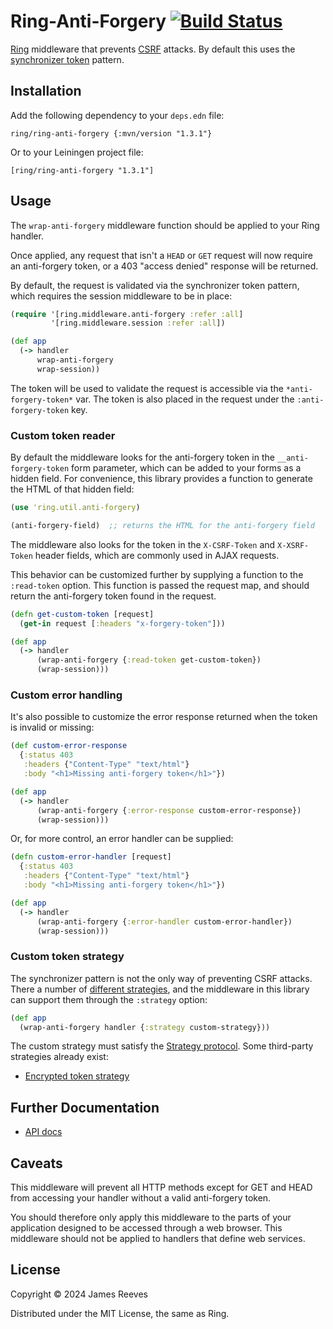 # Ring-Anti-Forgery [![Build Status](https://github.com/ring-clojure/ring-anti-forgery/actions/workflows/test.yml/badge.svg)](https://github.com/ring-clojure/ring-anti-forgery/actions/workflows/test.yml)

[Ring][] middleware that prevents [CSRF][] attacks. By default this uses
the [synchronizer token][] pattern.

[ring]: https://github.com/ring-clojure/ring
[csrf]: https://en.wikipedia.org/wiki/Cross-site_request_forgery
[synchronizer token]: https://www.owasp.org/index.php/Cross-Site_Request_Forgery_(CSRF)_Prevention_Cheat_Sheet#Synchronizer_.28CSRF.29_Tokens

## Installation

Add the following dependency to your `deps.edn` file:

    ring/ring-anti-forgery {:mvn/version "1.3.1"}

Or to your Leiningen project file:

    [ring/ring-anti-forgery "1.3.1"]

## Usage

The `wrap-anti-forgery` middleware function should be applied to your
Ring handler.

Once applied, any request that isn't a `HEAD` or `GET` request will
now require an anti-forgery token, or a 403 "access denied" response
will be returned.

By default, the request is validated via the synchronizer token
pattern, which requires the session middleware to be in place:

```clojure
(require '[ring.middleware.anti-forgery :refer :all]
         '[ring.middleware.session :refer :all])

(def app
  (-> handler
      wrap-anti-forgery
      wrap-session))
```

The token will be used to validate the request is accessible via the
`*anti-forgery-token*` var. The token is also placed in the request
under the `:anti-forgery-token` key.

### Custom token reader

By default the middleware looks for the anti-forgery token in the
`__anti-forgery-token` form parameter, which can be added to your
forms as a hidden field. For convenience, this library provides a
function to generate the HTML of that hidden field:

```clojure
(use 'ring.util.anti-forgery)

(anti-forgery-field)  ;; returns the HTML for the anti-forgery field
```

The middleware also looks for the token in the `X-CSRF-Token` and
`X-XSRF-Token` header fields, which are commonly used in AJAX
requests.

This behavior can be customized further by supplying a function to the
`:read-token` option. This function is passed the request map, and
should return the anti-forgery token found in the request.

```clojure
(defn get-custom-token [request]
  (get-in request [:headers "x-forgery-token"]))

(def app
  (-> handler
      (wrap-anti-forgery {:read-token get-custom-token})
      (wrap-session)))
```

### Custom error handling

It's also possible to customize the error response returned when the
token is invalid or missing:

```clojure
(def custom-error-response
  {:status 403
   :headers {"Content-Type" "text/html"}
   :body "<h1>Missing anti-forgery token</h1>"})

(def app
  (-> handler
      (wrap-anti-forgery {:error-response custom-error-response})
      (wrap-session)))
```

Or, for more control, an error handler can be supplied:

```clojure
(defn custom-error-handler [request]
  {:status 403
   :headers {"Content-Type" "text/html"}
   :body "<h1>Missing anti-forgery token</h1>"})

(def app
  (-> handler
      (wrap-anti-forgery {:error-handler custom-error-handler})
      (wrap-session)))
```

### Custom token strategy

The synchronizer pattern is not the only way of preventing CSRF
attacks. There a number of [different strategies][], and the
middleware in this library can support them through the `:strategy`
option:

```clojure
(def app
  (wrap-anti-forgery handler {:strategy custom-strategy}))
```

The custom strategy must satisfy the [Strategy protocol][]. Some
third-party strategies already exist:

* [Encrypted token strategy][]

[different strategies]: https://www.owasp.org/index.php/Cross-Site_Request_Forgery_(CSRF)_Prevention_Cheat_Sheet#CSRF_Specific_Defense
[strategy protocol]: https://github.com/ring-clojure/ring-anti-forgery/blob/master/src/ring/middleware/anti_forgery/strategy.clj
[encrypted token strategy]: https://github.com/gorillalabs/ring-anti-forgery-strategies

## Further Documentation

* [API docs](https://ring-clojure.github.io/ring-anti-forgery/)

## Caveats

This middleware will prevent all HTTP methods except for GET and HEAD
from accessing your handler without a valid anti-forgery token.

You should therefore only apply this middleware to the parts of your
application designed to be accessed through a web browser. This
middleware should not be applied to handlers that define web services.

## License

Copyright © 2024 James Reeves

Distributed under the MIT License, the same as Ring.
